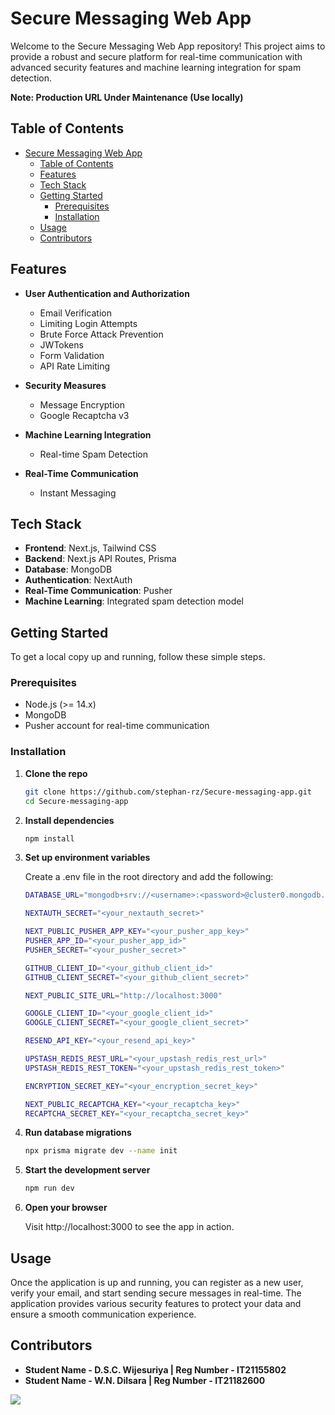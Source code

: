 # Secure Messaging Web App

Welcome to the Secure Messaging Web App repository! This project aims to provide a robust and secure platform for real-time communication with advanced security features and machine learning integration for spam detection.

**Note: Production URL Under Maintenance (Use locally)**

## Table of Contents

- [Secure Messaging Web App](#secure-messaging-web-app)
  - [Table of Contents](#table-of-contents)
  - [Features](#features)
  - [Tech Stack](#tech-stack)
  - [Getting Started](#getting-started)
    - [Prerequisites](#prerequisites)
    - [Installation](#installation)
  - [Usage](#usage)
  - [Contributors](#contributors)

## Features

- **User Authentication and Authorization**
  - Email Verification
  - Limiting Login Attempts
  - Brute Force Attack Prevention
  - JWTokens
  - Form Validation
  - API Rate Limiting

- **Security Measures**
  - Message Encryption
  - Google Recaptcha v3

- **Machine Learning Integration**
  - Real-time Spam Detection

- **Real-Time Communication**
  - Instant Messaging

## Tech Stack

- **Frontend**: Next.js, Tailwind CSS
- **Backend**: Next.js API Routes, Prisma
- **Database**: MongoDB
- **Authentication**: NextAuth
- **Real-Time Communication**: Pusher
- **Machine Learning**: Integrated spam detection model

## Getting Started

To get a local copy up and running, follow these simple steps.

### Prerequisites

- Node.js (>= 14.x)
- MongoDB
- Pusher account for real-time communication

### Installation

1. **Clone the repo**
   ```sh
   git clone https://github.com/stephan-rz/Secure-messaging-app.git
   cd Secure-messaging-app
   ```

2. **Install dependencies**
   ```bash
   npm install
    ```

3. **Set up environment variables**
   
   Create a .env file in the root directory and add the following:

   ```bash
   DATABASE_URL="mongodb+srv://<username>:<password>@cluster0.mongodb.net/secure-messaging-app"

   NEXTAUTH_SECRET="<your_nextauth_secret>"

   NEXT_PUBLIC_PUSHER_APP_KEY="<your_pusher_app_key>"
   PUSHER_APP_ID="<your_pusher_app_id>"
   PUSHER_SECRET="<your_pusher_secret>"

   GITHUB_CLIENT_ID="<your_github_client_id>"
   GITHUB_CLIENT_SECRET="<your_github_client_secret>"

   NEXT_PUBLIC_SITE_URL="http://localhost:3000"

   GOOGLE_CLIENT_ID="<your_google_client_id>"
   GOOGLE_CLIENT_SECRET="<your_google_client_secret>"

   RESEND_API_KEY="<your_resend_api_key>"

   UPSTASH_REDIS_REST_URL="<your_upstash_redis_rest_url>"
   UPSTASH_REDIS_REST_TOKEN="<your_upstash_redis_rest_token>"

   ENCRYPTION_SECRET_KEY="<your_encryption_secret_key>"

   NEXT_PUBLIC_RECAPTCHA_KEY="<your_recaptcha_key>"
   RECAPTCHA_SECRET_KEY="<your_recaptcha_secret_key>"

    ```

4. **Run database migrations** 
    ```bash
    npx prisma migrate dev --name init
    ```

5. **Start the development server** 
    ```bash
    npm run dev
    ```
6. **Open your browser** 
   
    Visit http://localhost:3000 to see the app in action.


## Usage

Once the application is up and running, you can register as a new user, verify your email, and start sending secure messages in real-time. The application provides various security features to protect your data and ensure a smooth communication experience.

## Contributors

- **Student Name - D.S.C. Wijesuriya | Reg Number -  IT21155802**
- **Student Name - W.N. Dilsara | Reg Number -  IT21182600**

<a href="https://github.com/stephan-rz/Secure-messaging-app/graphs/contributors">
  <img src="https://contrib.rocks/image?repo=stephan-rz/Secure-messaging-app" />
</a>
